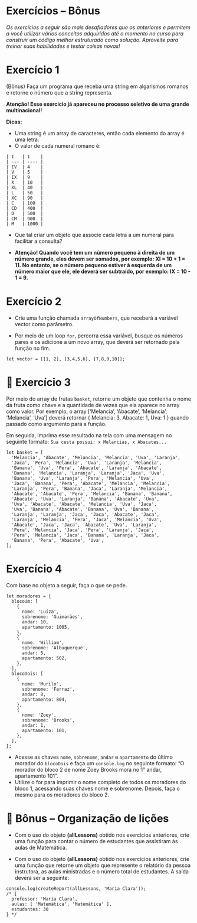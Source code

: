# Exercícios – Bônus
_Os exercícios a seguir são mais desafiadores que os anteriores e permitem a você utilizar vários conceitos adquiridos até o momento no curso para construir um código melhor estruturado como solução. Aproveite para treinar suas habilidades e testar coisas novas!_

# Exercício 1

(Bônus) Faça um programa que receba uma string em algarismos romanos e retorne o número que a string representa.

**Atenção! Esse exercício já apareceu no processo seletivo de uma grande multinacional!**

**Dicas:**

* Uma string é um array de caracteres, então cada elemento do array é uma letra.
* O valor de cada numeral romano é:
```
| I   | 1    |
| --- | ---- |
| IV  | 4    |
| V   | 5    |
| IX  | 9    |
| X   | 10   |
| XL  | 40   |
| L   | 50   |
| XC  | 90   |
| C   | 100  |
| CD  | 400  |
| D   | 500  |
| CM  | 900  |
| M   | 1000 |
```
* Que tal criar um objeto que associe cada letra a um numeral para facilitar a consulta?

* **Atenção! Quando você tem um número pequeno à direita de um número grande, eles devem ser somados, por exemplo: XI = 10 + 1 = 11. No entanto, se o número pequeno estiver à esquerda de um número maior que ele, ele deverá ser subtraído, por exemplo: IX = 10 - 1 = 9.**

# Exercício 2

* Crie uma função chamada `arrayOfNumbers`, que receberá a variável vector como parâmetro.

* Por meio de um loop `for`, percorra essa variável, busque os números pares e os adicione a um novo array, que deverá ser retornado pela função no fim.
```
let vector = [[1, 2], [3,4,5,6], [7,8,9,10]];
```
# 🚀 Exercício 3

Por meio do array de frutas `basket`, retorne um objeto que contenha o nome da fruta como chave e a quantidade de vezes que ela aparece no array como valor. Por exemplo, o array [‘Melancia’, ‘Abacate’, ‘Melancia’, ‘Melancia’, ‘Uva’] deverá retornar { Melancia: 3, Abacate: 1, Uva: 1 } quando passado como argumento para a função.

Em seguida, imprima esse resultado na tela com uma mensagem no seguinte formato: `Sua cesta possui: x Melancias, x Abacates...`

```
let basket = [
  'Melancia', 'Abacate', 'Melancia', 'Melancia', 'Uva', 'Laranja',
  'Jaca', 'Pera', 'Melancia', 'Uva', 'Laranja', 'Melancia',
  'Banana', 'Uva', 'Pera', 'Abacate', 'Laranja', 'Abacate',
  'Banana', 'Melancia', 'Laranja', 'Laranja', 'Jaca', 'Uva',
  'Banana', 'Uva', 'Laranja', 'Pera', 'Melancia', 'Uva',
  'Jaca', 'Banana', 'Pera', 'Abacate', 'Melancia', 'Melancia',
  'Laranja', 'Pera', 'Banana', 'Jaca', 'Laranja', 'Melancia',
  'Abacate', 'Abacate', 'Pera', 'Melancia', 'Banana', 'Banana',
  'Abacate', 'Uva', 'Laranja', 'Banana', 'Abacate', 'Uva',
  'Uva', 'Abacate', 'Abacate', 'Melancia', 'Uva', 'Jaca',
  'Uva', 'Banana', 'Abacate', 'Banana', 'Uva', 'Banana',
  'Laranja', 'Laranja', 'Jaca', 'Jaca', 'Abacate', 'Jaca',
  'Laranja', 'Melancia', 'Pera', 'Jaca', 'Melancia', 'Uva',
  'Abacate', 'Jaca', 'Jaca', 'Abacate', 'Uva', 'Laranja',
  'Pera', 'Melancia', 'Jaca', 'Pera', 'Laranja', 'Jaca',
  'Pera', 'Melancia', 'Jaca', 'Banana', 'Laranja', 'Jaca',
  'Banana', 'Pera', 'Abacate', 'Uva',
];
```
# Exercício 4

Com base no objeto a seguir, faça o que se pede.

```
let moradores = {
  blocoUm: [
    {
      nome: 'Luíza',
      sobrenome: 'Guimarães',
      andar: 10,
      apartamento: 1005,
    },
    {
      nome: 'William',
      sobrenome: 'Albuquerque',
      andar: 5,
      apartamento: 502,
    },
  ],
  blocoDois: [
    {
      nome: 'Murilo',
      sobrenome: 'Ferraz',
      andar: 8,
      apartamento: 804,
    },
    {
      nome: 'Zoey',
      sobrenome: 'Brooks',
      andar: 1,
      apartamento: 101,
    },
  ],
};
```
* Acesse as chaves `nome`, `sobrenome`, `andar` e `apartamento` do último morador do `blocoDois` e faça um `console.log` no seguinte formato: “O morador do bloco 2 de nome Zoey Brooks mora no 1° andar, apartamento 101”.
* Utilize o for para imprimir o nome completo de todos os moradores do bloco 1, acessando suas chaves nome e sobrenome. Depois, faça o mesmo para os moradores do bloco 2.
# 🚀 Bônus – Organização de lições

* Com o uso do objeto **(allLessons)** obtido nos exercícios anteriores, crie uma função para contar o número de estudantes que assistiram às aulas de Matemática.

* Com o uso do objeto **(allLessons)** obtido nos exercícios anteriores, crie uma função que retorne um objeto que represente o relatório da pessoa instrutora, as aulas ministradas e o número total de estudantes. A saída deverá ser a seguinte:

```
console.log(createReport(allLessons, 'Maria Clara'));
/* {
  professor: 'Maria Clara',
  aulas: [ 'Matemática', 'Matemática' ],
  estudantes: 30
} */
```
